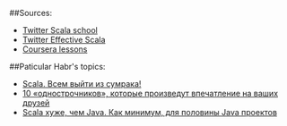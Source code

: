 ##Sources:

* [Twitter Scala school](http://twitter.github.io/scala_school/)
* [Twitter Effective Scala](http://twitter.github.io/effectivescala/)
* [Coursera lessons](https://class.coursera.org/progfun-005)


##Paticular Habr's topics:

* [Scala. Всем выйти из сумрака!](http://habrahabr.ru/post/209850/)
* [10 «однострочников», которые произведут впечатление на ваших друзей](http://habrahabr.ru/post/120665/)
* [Scala хуже, чем Java. Как минимум, для половины Java проектов](http://habrahabr.ru/post/134897/)